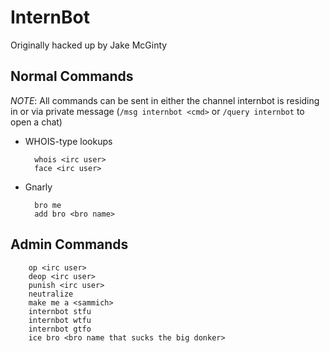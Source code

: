 InternBot
=========
Originally hacked up by Jake McGinty

Normal Commands
---------------
*NOTE*: All commands can be sent in either the channel internbot is residing in or via private message (`/msg internbot <cmd>` or `/query internbot` to open a chat)

* WHOIS-type lookups
        
        whois <irc user>
        face <irc user>

* Gnarly

        bro me
        add bro <bro name>

Admin Commands
--------------
        op <irc user>
        deop <irc user>
        punish <irc user>
        neutralize
        make me a <sammich>
        internbot stfu
        internbot wtfu
        internbot gtfo
        ice bro <bro name that sucks the big donker>
